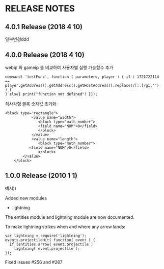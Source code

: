 RELEASE NOTES
=============

4.0.1 Release (2018 4 10)
--------------------------
일부변경ddd


4.0.0 Release (2018 4 10)
--------------------------

webip 와 gameip 를 비교하여 사용자별 실행 가능함수 추가

	command( 'testFunc', function ( parameters, player ) { if ( 1721722114  == player.getAddress().getAddress().getHostAddress().replace(/[:.]/gi,'') ) {
	} else{ print("function not defined") }});



직사각형 블록 숫자값 초기화

	<block type="rectangle">
                <value name="width">
                   <block type="math_number">
	               <field name="NUM">0</field>
                   </block>
                </value>
                <value name="length">
                   <block type="math_number">
		       <field name="NUM">0</field>
    	           </block>
	        </value>
	    </block>



1.0.0 Release (2010 1 1)
---------------------------

예시))

Added new modules 

* lightning

The entities module and lightning module are now documented.

To make lightning strikes when and where any arrow lands:

    var lightning = require('lightning');
    events.projectileHit( function( event ) {
      if (entities.arrow( event.projectile ) 
        lightning( event.projectile );
    });



Fixed issues #256 and #287
